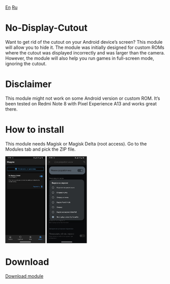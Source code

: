 [En](https://github.com/Parad1st/No-Display-Cutout/blob/main/README.md) [Ru](https://github.com/Parad1st/No-Display-Cutout/blob/main/README-ru.md)
# No-Display-Cutout
Want to get rid of the cutout on your Android device’s screen? This module will allow you to hide it. The module was initially designed for custom ROMs where the cutout was displayed incorrectly and was larger than the camera. However, the module will also help you run games in full-screen mode, ignoring the cutout.

# Disclaimer
This module might not work on some Android version or custom ROM. It’s been tested on Redmi Note 8 with Pixel Experience A13 and works great there.

# How to install
This module needs Magisk or Magisk Delta (root access). Go to the Modules tab and pick the ZIP file.
<p float="left">
  <img src="https://raw.githubusercontent.com/Parad1st/No-Display-Cutout/refs/heads/main/GitHub/Images/Module%20tab.jpg" width=25% height=25%>
  <img src="https://github.com/Parad1st/No-Display-Cutout/blob/main/GitHub/Images/Dev%20Settings.jpg" width=25% height=25%>
</p>

# Download
[Download module](https://github.com/Parad1st/No-Display-Cutout/releases)
